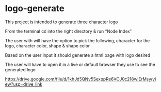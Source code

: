 # logo-generate

This project is intended to generate three character logo 

From the terminal cd into the right directory & run “Node Index”

The user with will have the option to pick the following, character for the logo, character color, shape & shape color

Based on the user input it should generate a html page with logo desired 

The user will have to open it in a live or default browser they use to see the generated logo

https://drive.google.com/file/d/1khJd5QNv5SexppRe6VCJ0c218wiErMsy/view?usp=drive_link

